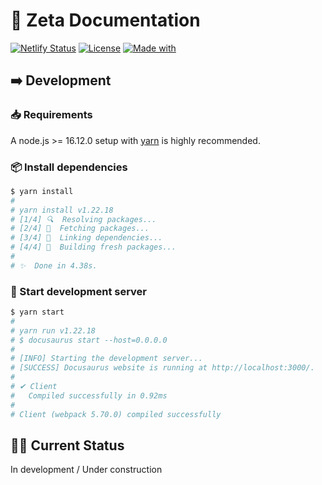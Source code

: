 # 📄 Zeta Documentation

[![Netlify Status](https://img.shields.io/netlify/7dc40a21-7a2a-4ab8-a617-cf01b10db778?logo=netlify&style=for-the-badge)]() [![License](https://img.shields.io/github/license/koyorin/koyorin?style=for-the-badge)](./LICENSE) [![Made with](https://img.shields.io/badge/Made%20with-Docusaurus-green?style=for-the-badge)](https://docusaurus.io)

## ➡️ Development

### 📥 Requirements

A node.js >= 16.12.0 setup with [yarn](https://yarnpkg.com) is highly recommended.

### 📦 Install dependencies

```bash
$ yarn install
#
# yarn install v1.22.18
# [1/4] 🔍  Resolving packages...
# [2/4] 🚚  Fetching packages...
# [3/4] 🔗  Linking dependencies...
# [4/4] 🔨  Building fresh packages...
#
# ✨  Done in 4.38s.
```

### 🏃 Start development server

```bash
$ yarn start
#
# yarn run v1.22.18
# $ docusaurus start --host=0.0.0.0
#
# [INFO] Starting the development server...
# [SUCCESS] Docusaurus website is running at http://localhost:3000/.
#
# ✔ Client
#   Compiled successfully in 0.92ms
#
# Client (webpack 5.70.0) compiled successfully
```

## 😶‍🌫️ Current Status

In development / Under construction
